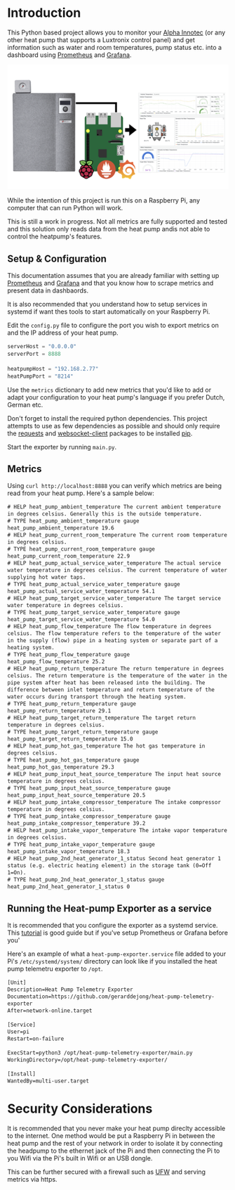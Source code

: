 # Introduction

This Python based project allows you to monitor your [Alpha Innotec](https://www.alpha-innotec.nl/) (or any other heat pump that supports a Luxtronix control panel) and get information such as water and room temperatures, pump status etc. into a dashboard using [Prometheus](https://prometheus.io) and [Grafana](https://grafana.com/grafana/).

![Setup Diagram](setup-diagram.png)

While the intention of this project is run this on a Raspberry Pi, any computer that can run Python will work.

This is still a work in progress. Not all metrics are fully supported and tested and this solution only reads data from the heat pump andis not able to control the heatpump's features.

## Setup & Configuration

This documentation assumes that you are already familiar with setting up [Prometheus](https://prometheus.io) and [Grafana](https://grafana.com/grafana/) and that you know how to scrape metrics and present data in dashbaords.

It is also recommended that you understand how to setup services in systemd if want thes tools to start automatically on your Raspberry Pi.

Edit the ```config.py``` file to configure the port you wish to export metrics on and the IP address of your heat pump.

```python
serverHost = "0.0.0.0"
serverPort = 8888

heatpumpHost = "192.168.2.77"
heatPumpPort = "8214"
```

Use the ```metrics``` dictionary to add new metrics that you'd like to add or adapt your configuration to your heat pump's language if you prefer Dutch, German etc.

Don't forget to install the required python dependencies. This project attempts to use as few dependencies as possible and should only require the [requests](https://pypi.org/project/requests/) and [websocket-client](https://pypi.org/project/websocket-client2/) packages to be installed [pip](https://pypi.org).

Start the exporter by running ```main.py```.

## Metrics

Using ```curl http://localhost:8888``` you can verify which metrics are being read from your heat pump. Here's a sample below:

```
# HELP heat_pump_ambient_temperature The current ambient temperature in degrees celsius. Generally this is the outside temperature.
# TYPE heat_pump_ambient_temperature gauge
heat_pump_ambient_temperature 19.6
# HELP heat_pump_current_room_temperature The current room temperature in degrees celsius.
# TYPE heat_pump_current_room_temperature gauge
heat_pump_current_room_temperature 22.9
# HELP heat_pump_actual_service_water_temperature The actual service water temperature in degrees celsius. The current temperature of water supplying hot water taps. 
# TYPE heat_pump_actual_service_water_temperature gauge
heat_pump_actual_service_water_temperature 54.1
# HELP heat_pump_target_service_water_temperature The target service water temperature in degrees celsius.
# TYPE heat_pump_target_service_water_temperature gauge
heat_pump_target_service_water_temperature 54.0
# HELP heat_pump_flow_temperature The flow temperature in degrees celsius. The flow temperature refers to the temperature of the water in the supply (flow) pipe in a heating system or separate part of a heating system.
# TYPE heat_pump_flow_temperature gauge
heat_pump_flow_temperature 25.2
# HELP heat_pump_return_temperature The return temperature in degrees celsius. The return temperature is the temperature of the water in the pipe system after heat has been released into the building. The difference between inlet temperature and return temperature of the water occurs during transport through the heating system.
# TYPE heat_pump_return_temperature gauge
heat_pump_return_temperature 29.1
# HELP heat_pump_target_return_temperature The target return temperature in degrees celsius.
# TYPE heat_pump_target_return_temperature gauge
heat_pump_target_return_temperature 15.0
# HELP heat_pump_hot_gas_temperature The hot gas temperature in degrees celsius.
# TYPE heat_pump_hot_gas_temperature gauge
heat_pump_hot_gas_temperature 29.3
# HELP heat_pump_input_heat_source_temperature The input heat source temperature in degrees celsius.
# TYPE heat_pump_input_heat_source_temperature gauge
heat_pump_input_heat_source_temperature 20.5
# HELP heat_pump_intake_compressor_temperature The intake compressor temperature in degrees celsius.
# TYPE heat_pump_intake_compressor_temperature gauge
heat_pump_intake_compressor_temperature 39.2
# HELP heat_pump_intake_vapor_temperature The intake vapor temperature in degrees celsius.
# TYPE heat_pump_intake_vapor_temperature gauge
heat_pump_intake_vapor_temperature 18.3
# HELP heat_pump_2nd_heat_generator_1_status Second heat generator 1 status (e.g. electric heating element) in the storage tank (0=Off 1=On).
# TYPE heat_pump_2nd_heat_generator_1_status gauge
heat_pump_2nd_heat_generator_1_status 0
```

## Running the Heat-pump Exporter as a service

It is recommended that you configure the exporter as a systemd service. This [tutorial](https://medium.com/@benmorel/creating-a-linux-service-with-systemd-611b5c8b91d6) is good guide but if you've setup Prometheus or Grafana before you'

Here's an example of what a ```heat-pump-exporter.service``` file added to your Pi's ```/etc/systemd/system/``` directory can look like if you installed the heat pump telemetru exporter to ```/opt```.

```
[Unit]
Description=Heat Pump Telemetry Exporter
Documentation=https://github.com/gerarddejong/heat-pump-telemetry-exporter
After=network-online.target

[Service]
User=pi
Restart=on-failure

ExecStart=python3 /opt/heat-pump-telemetry-exporter/main.py
WorkingDirectory=/opt/heat-pump-telemetry-exporter/

[Install]
WantedBy=multi-user.target
```

# Security Considerations

It is recommended that you never make your heat pump direclty accessible to the internet. One method would be put a Raspberry Pi in between the heat pump and the rest of your network in order to isolate it by connecting the headpump to the ethernet jack of the Pi and then connecting the Pi to you Wifi via the Pi's built in Wifi or an USB dongle.

This can be further secured with a firewall such as [UFW](https://en.wikipedia.org/wiki/Uncomplicated_Firewall#:~:text=Uncomplicated%20Firewall%20(UFW)%20is%20a,to%20be%20easy%20to%20use.) and serving metrics via https.
